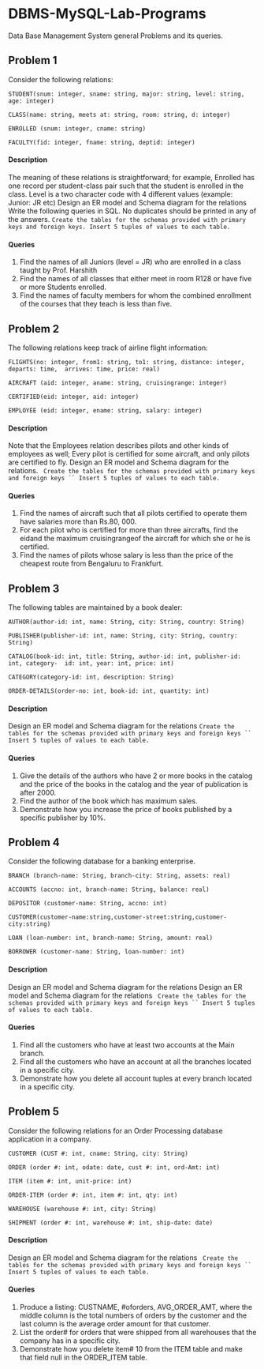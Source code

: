 # DBMS-MySQL-Lab-Programs
Data Base Management System general Problems and its queries.

## Problem 1

Consider the following relations: 
``` 
STUDENT(snum: integer, sname: string, major: string, level: string, age: integer) 
```
```
CLASS(name: string, meets at: string, room: string, d: integer)
```
```
ENROLLED (snum: integer, cname: string)
```
``` 
FACULTY(fid: integer, fname: string, deptid: integer)
```
#### Description 
  The meaning of these relations is straightforward; for example, Enrolled has one record per student-class pair such that the student is enrolled in the class. Level is a two character code with 4 different values (example: Junior: JR etc)  Design an ER model and Schema diagram for the relations Write the following queries in SQL. No duplicates should be printed in any of the answers. `Create the tables for the schemas provided with primary keys and foreign keys. Insert 5 tuples of values to each table. `
#### Queries
1. Find the names of all Juniors (level = JR) who are enrolled in a class taught by Prof. Harshith 
2. Find the names of all classes that either meet in room R128 or have five or more Students enrolled. 
3. Find the names of faculty members for whom the combined enrollment of the courses that they teach is less than five. 


## Problem 2
The following relations keep track of airline flight information: 
```
FLIGHTS(no: integer, from1: string, to1: string, distance: integer, departs: time,  arrives: time, price: real) 
```
```
AIRCRAFT (aid: integer, aname: string, cruisingrange: integer)
```
```
CERTIFIED(eid: integer, aid: integer) 
```
```
EMPLOYEE (eid: integer, ename: string, salary: integer) 
```
#### Description 
Note that the Employees relation describes pilots and other kinds of employees as well; Every pilot is certified for some aircraft, and only pilots are certified to fly.  Design an ER model and Schema diagram for the relations. ` Create the tables for the schemas provided with primary keys and foreign keys `` Insert 5 tuples of values to each table.` 
#### Queries
1. Find the names of aircraft such that all pilots certified to operate them have salaries more than Rs.80, 000.
2. For each pilot who is certified for more than three aircrafts, find the eidand the maximum cruisingrangeof the aircraft for which she or he is certified. 
3. Find the names of pilots whose salary is less than the price of the cheapest route from Bengaluru to Frankfurt.

## Problem 3
The following tables are maintained by a book dealer:  
```
AUTHOR(author-id: int, name: String, city: String, country: String)  
```
```
PUBLISHER(publisher-id: int, name: String, city: String, country: String)  
```
```
CATALOG(book-id: int, title: String, author-id: int, publisher-id: int, category-  id: int, year: int, price: int)  
```
```
CATEGORY(category-id: int, description: String)  
```
```
ORDER-DETAILS(order-no: int, book-id: int, quantity: int) 
```
#### Description 
Design an ER model and Schema diagram for the relations `Create the tables for the schemas provided with primary keys and foreign keys `` Insert 5 tuples of values to each table.` 
#### Queries
1. Give the details of the authors who have 2 or more books in the catalog and the price of the books in the catalog and the year of publication is after 2000. 
2. Find the author of the book which has maximum sales. 
3. Demonstrate how you increase the price of books published by a specific publisher by 10%. 

## Problem 4
Consider the following database for a banking enterprise.  
```
BRANCH (branch-name: String, branch-city: String, assets: real)  
```
```
ACCOUNTS (accno: int, branch-name: String, balance: real)  
```
```
DEPOSITOR (customer-name: String, accno: int) 
```
```
CUSTOMER(customer-name:string,customer-street:string,customer-city:string) 
```
```
LOAN (loan-number: int, branch-name: String, amount: real) 
```
```
BORROWER (customer-name: String, loan-number: int) 
```
#### Description 
Design an ER model and Schema diagram for the relations Design an ER model and Schema diagram for the relations ` Create the tables for the schemas provided with primary keys and foreign keys `` Insert 5 tuples of values to each table.`
#### Queries
1. Find all the customers who have at least two accounts at the Main branch. 
2. Find all the customers who have an account at all the branches located in a specific city. 
3. Demonstrate how you delete all account tuples at every branch located in a specific city.

## Problem 5
Consider the following relations for an Order Processing database application in a company. 
```
CUSTOMER (CUST #: int, cname: String, city: String) 
``` 
```
ORDER (order #: int, odate: date, cust #: int, ord-Amt: int) 
```
```
ITEM (item #: int, unit-price: int) 
```
```
ORDER-ITEM (order #: int, item #: int, qty: int) 
```
```
WAREHOUSE (warehouse #: int, city: String) 
```
```
SHIPMENT (order #: int, warehouse #: int, ship-date: date) 
```
#### Description 
Design an ER model and Schema diagram for the relations ` Create the tables for the schemas provided with primary keys and foreign keys `` Insert 5 tuples of values to each table.` 
#### Queries
1. Produce a listing: CUSTNAME, #oforders, AVG_ORDER_AMT, where the middle column is the total numbers of orders by the customer and the last column is the average order amount for that customer. 
2. List the order# for orders that were shipped from all warehouses that the company has in a specific city. 
3. Demonstrate how you delete item# 10 from the ITEM table and make that field null in the ORDER_ITEM table.
